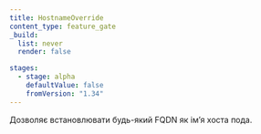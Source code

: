 ```yaml
---
title: HostnameOverride
content_type: feature_gate
_build:
  list: never
  render: false

stages:
  - stage: alpha
    defaultValue: false
    fromVersion: "1.34"
---
```


Дозволяє встановлювати будь-який FQDN як імʼя хоста пода.
